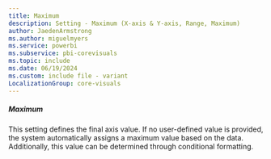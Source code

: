 ```yaml
---
title: Maximum
description: Setting - Maximum (X-axis & Y-axis, Range, Maximum)
author: JaedenArmstrong
ms.author: miguelmyers
ms.service: powerbi
ms.subservice: pbi-corevisuals
ms.topic: include
ms.date: 06/19/2024
ms.custom: include file - variant
LocalizationGroup: core-visuals
---
```

##### Maximum

This setting defines the final axis value. If no user-defined value is provided, the system automatically assigns a maximum value based on the data. Additionally, this value can be determined through conditional formatting.
